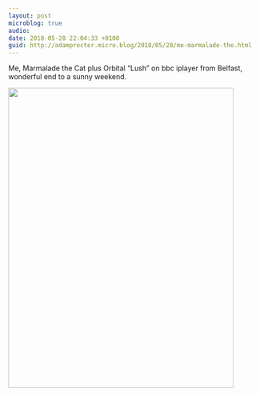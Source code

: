 ```yaml
---
layout: post
microblog: true
audio: 
date: 2018-05-28 22:04:33 +0100
guid: http://adamprocter.micro.blog/2018/05/28/me-marmalade-the.html
---
```

Me, Marmalade the Cat plus Orbital “Lush” on bbc iplayer from Belfast, wonderful end to a sunny weekend. 

<img src="http://discursive.adamprocter.co.uk/uploads/2018/836e48d7b4.jpg" width="450" height="600" />
